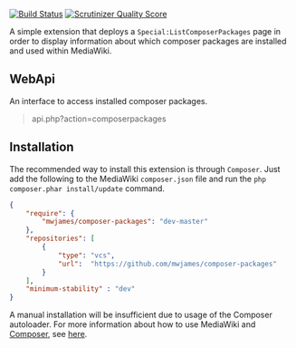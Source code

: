 [![Build Status](https://travis-ci.org/mwjames/composer-packages.png?branch=master)](https://travis-ci.org/mwjames/composer-packages)
[![Scrutinizer Quality Score](https://scrutinizer-ci.com/g/mwjames/composer-packages/badges/quality-score.png?s=e683de3d75d834ef510a9fe21ebdc9bceb6c4b9c)](https://scrutinizer-ci.com/g/mwjames/composer-packages/)

A simple extension that deploys a <code>Special:ListComposerPackages</code> page in order to display information about which composer packages are installed and used within MediaWiki.

## WebApi
An interface to access installed composer packages.

> api.php?action=composerpackages

## Installation
The recommended way to install this extension is through `Composer`. Just add the following to the MediaWiki ``composer.json`` file and run the ``php composer.phar install/update`` command.

```json
{
	"require": {
		"mwjames/composer-packages": "dev-master"
	},
	"repositories": [
		{
			"type": "vcs",
			"url":  "https://github.com/mwjames/composer-packages"
		}
	],
	"minimum-stability" : "dev"
}
```
A manual installation will be insufficient due to usage of the Composer autoloader. For more information about how to use MediaWiki and [Composer][composer], see [here][mwcomposer].

[composer]: http://getcomposer.org/
[mwcomposer]: https://www.mediawiki.org/wiki/Composer
